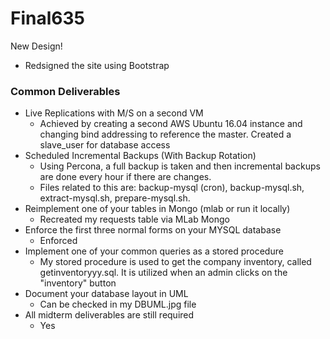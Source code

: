 # Final635


New Design!
- Redsigned the site using Bootstrap



### Common Deliverables
- Live Replications with M/S on a second VM
    - Achieved by creating a second AWS Ubuntu 16.04 instance and changing bind addressing to reference the master. Created a slave_user for database access
- Scheduled Incremental Backups (With Backup Rotation)
    - Using Percona, a full backup is taken and then incremental backups are done every hour if there are changes.
     - Files related to this are: backup-mysql (cron), backup-mysql.sh, extract-mysql.sh, prepare-mysql.sh.
- Reimplement one of your tables in Mongo (mlab or run it locally)
    - Recreated my requests table via MLab Mongo
- Enforce the first three normal forms on your MYSQL database
    - Enforced
- Implement one of your common queries as a stored procedure
    - My stored procedure is used to get the company inventory, called getinventoryyy.sql. It is utilized when an admin clicks on the "inventory" button
- Document your database layout in UML
    - Can be checked in my DBUML.jpg file
- All midterm deliverables are still required
    - Yes

